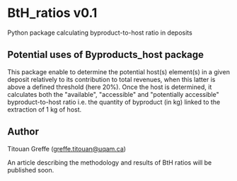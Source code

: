 # BtH_ratios v0.1
Python package calculating byproduct-to-host ratio in deposits

## Potential uses of Byproducts_host package
This package enable to determine the potential host(s) element(s) in a given deposit relatively to its contribution to total revenues, when this latter is above a defined threshold (here 20%).
Once the host is determined, it calculates both the "available", "accessible" and "potentially accessible" byproduct-to-host ratio i.e. the quantity of byproduct (in kg) linked to the extraction of 1 kg of host.

## Author
Titouan Greffe (greffe.titouan@uqam.ca)

An article describing the methodology and results of BtH ratios will be published soon.
